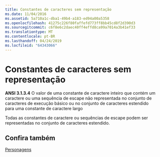 ```yaml
---
title: Constantes de caracteres sem representação
ms.date: 11/04/2016
ms.assetid: 5a710a1c-dba1-49b4-a183-ed94a00a5358
ms.openlocfilehash: 41275c226f80faffefd773ff8bb45cd8f2d390d3
ms.sourcegitcommit: c6f8e6c2daec40ff4effd8ca99a7014a3b41ef33
ms.translationtype: MT
ms.contentlocale: pt-BR
ms.lasthandoff: 04/24/2019
ms.locfileid: "64343066"
---
```

# <a name="unrepresented-character-constants"></a>Constantes de caracteres sem representação

**ANSI 3.1.3.4** O valor de uma constante de caractere inteiro que contém um caractere ou uma sequência de escape não representada no conjunto de caracteres de execução básico ou no conjunto de caracteres estendido para uma constante de caractere largo

Todas as constantes de caractere ou sequências de escape podem ser representadas no conjunto de caracteres estendido.

## <a name="see-also"></a>Confira também

[Personagens](../c-language/characters.md)

